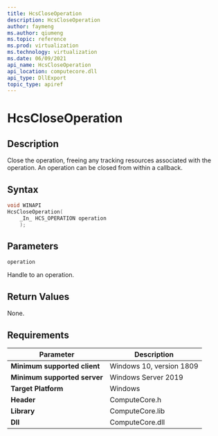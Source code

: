 ```yaml
---
title: HcsCloseOperation
description: HcsCloseOperation
author: faymeng
ms.author: qiumeng
ms.topic: reference
ms.prod: virtualization
ms.technology: virtualization
ms.date: 06/09/2021
api_name: HcsCloseOperation
api_location: computecore.dll
api_type: DllExport
topic_type: apiref
---
```

# HcsCloseOperation

## Description

Close the operation, freeing any tracking resources associated with the operation. An operation can be closed from within a callback.

## Syntax

```cpp
void WINAPI
HcsCloseOperation(
    _In_ HCS_OPERATION operation
    );
```

## Parameters

`operation`

Handle to an operation.

## Return Values

None.

## Requirements

|Parameter|Description|
|---|---|
| **Minimum supported client** | Windows 10, version 1809 |
| **Minimum supported server** | Windows Server 2019 |
| **Target Platform** | Windows |
| **Header** | ComputeCore.h |
| **Library** | ComputeCore.lib |
| **Dll** | ComputeCore.dll |
